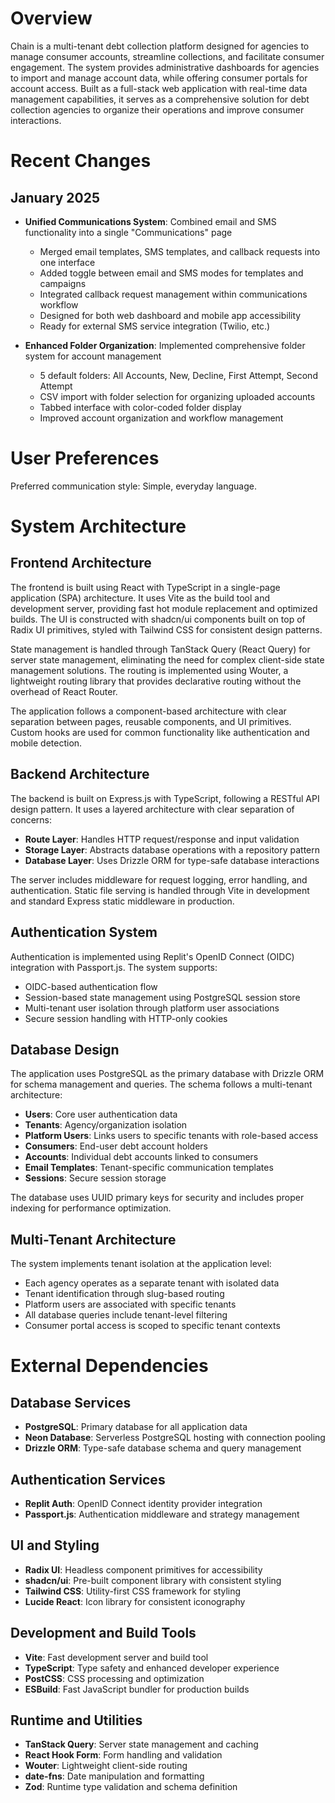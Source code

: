 # Overview

Chain is a multi-tenant debt collection platform designed for agencies to manage consumer accounts, streamline collections, and facilitate consumer engagement. The system provides administrative dashboards for agencies to import and manage account data, while offering consumer portals for account access. Built as a full-stack web application with real-time data management capabilities, it serves as a comprehensive solution for debt collection agencies to organize their operations and improve consumer interactions.

# Recent Changes

## January 2025
- **Unified Communications System**: Combined email and SMS functionality into a single "Communications" page
  - Merged email templates, SMS templates, and callback requests into one interface
  - Added toggle between email and SMS modes for templates and campaigns
  - Integrated callback request management within communications workflow
  - Designed for both web dashboard and mobile app accessibility
  - Ready for external SMS service integration (Twilio, etc.)

- **Enhanced Folder Organization**: Implemented comprehensive folder system for account management
  - 5 default folders: All Accounts, New, Decline, First Attempt, Second Attempt
  - CSV import with folder selection for organizing uploaded accounts
  - Tabbed interface with color-coded folder display
  - Improved account organization and workflow management

# User Preferences

Preferred communication style: Simple, everyday language.

# System Architecture

## Frontend Architecture
The frontend is built using React with TypeScript in a single-page application (SPA) architecture. It uses Vite as the build tool and development server, providing fast hot module replacement and optimized builds. The UI is constructed with shadcn/ui components built on top of Radix UI primitives, styled with Tailwind CSS for consistent design patterns.

State management is handled through TanStack Query (React Query) for server state management, eliminating the need for complex client-side state management solutions. The routing is implemented using Wouter, a lightweight routing library that provides declarative routing without the overhead of React Router.

The application follows a component-based architecture with clear separation between pages, reusable components, and UI primitives. Custom hooks are used for common functionality like authentication and mobile detection.

## Backend Architecture
The backend is built on Express.js with TypeScript, following a RESTful API design pattern. It uses a layered architecture with clear separation of concerns:

- **Route Layer**: Handles HTTP request/response and input validation
- **Storage Layer**: Abstracts database operations with a repository pattern
- **Database Layer**: Uses Drizzle ORM for type-safe database interactions

The server includes middleware for request logging, error handling, and authentication. Static file serving is handled through Vite in development and standard Express static middleware in production.

## Authentication System
Authentication is implemented using Replit's OpenID Connect (OIDC) integration with Passport.js. The system supports:

- OIDC-based authentication flow
- Session-based state management using PostgreSQL session store
- Multi-tenant user isolation through platform user associations
- Secure session handling with HTTP-only cookies

## Database Design
The application uses PostgreSQL as the primary database with Drizzle ORM for schema management and queries. The schema follows a multi-tenant architecture:

- **Users**: Core user authentication data
- **Tenants**: Agency/organization isolation
- **Platform Users**: Links users to specific tenants with role-based access
- **Consumers**: End-user debt account holders
- **Accounts**: Individual debt accounts linked to consumers
- **Email Templates**: Tenant-specific communication templates
- **Sessions**: Secure session storage

The database uses UUID primary keys for security and includes proper indexing for performance optimization.

## Multi-Tenant Architecture
The system implements tenant isolation at the application level:

- Each agency operates as a separate tenant with isolated data
- Tenant identification through slug-based routing
- Platform users are associated with specific tenants
- All database queries include tenant-level filtering
- Consumer portal access is scoped to specific tenant contexts

# External Dependencies

## Database Services
- **PostgreSQL**: Primary database for all application data
- **Neon Database**: Serverless PostgreSQL hosting with connection pooling
- **Drizzle ORM**: Type-safe database schema and query management

## Authentication Services
- **Replit Auth**: OpenID Connect identity provider integration
- **Passport.js**: Authentication middleware and strategy management

## UI and Styling
- **Radix UI**: Headless component primitives for accessibility
- **shadcn/ui**: Pre-built component library with consistent styling
- **Tailwind CSS**: Utility-first CSS framework for styling
- **Lucide React**: Icon library for consistent iconography

## Development and Build Tools
- **Vite**: Fast development server and build tool
- **TypeScript**: Type safety and enhanced developer experience
- **PostCSS**: CSS processing and optimization
- **ESBuild**: Fast JavaScript bundler for production builds

## Runtime and Utilities
- **TanStack Query**: Server state management and caching
- **React Hook Form**: Form handling and validation
- **Wouter**: Lightweight client-side routing
- **date-fns**: Date manipulation and formatting
- **Zod**: Runtime type validation and schema definition
